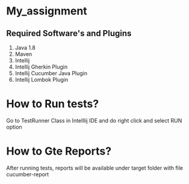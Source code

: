 # My_assignment

<h2>Required Software's and Plugins</h2>
<div>
        <ol>
            <li>Java 1.8</li>
            <li>Maven</li>
            <li>Intellij</li>
            <li>Intellij Gherkin Plugin</li>
            <li>Intellij Cucumber Java Plugin</li>
            <li>Intellij Lombok Plugin</li>
        </ol>
     </div>
     
 How to Run tests?
 =================
 
 Go to TestRunner Class in Intelllij IDE and do right click and select RUN option
 
 How to Gte Reports?
 ====================
 After running tests, reports will be available under target folder with file cucumber-report



